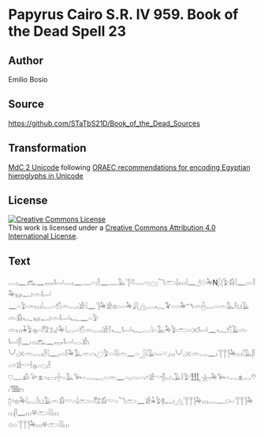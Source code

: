 # Papyrus Cairo S.R. IV 959. Book of the Dead Spell 23

## Author 

Emilio Bosio

## Source 

https://github.com/STaTbS21D/Book_of_the_Dead_Sources

## Transformation 

[MdC 2 Unicode](https://statbs21d.github.io/mdc2unicode.html) following [ORAEC recommendations for encoding Egyptian hieroglyphs in Unicode](https://github.com/oraec/recommendations-encoding-hieroglyphs)

## License 

<a rel="license" href="http://creativecommons.org/licenses/by/4.0/"><img alt="Creative Commons License" style="border-width:0" src="https://i.creativecommons.org/l/by/4.0/88x31.png" /></a><br />This work is licensed under a <a rel="license" href="http://creativecommons.org/licenses/by/4.0/">Creative Commons Attribution 4.0 International License</a>.

## Text 

<hiero><rubrum>𓂋𓏤𓈖𓃹𓈖𓉿𓂡𓂋𓏤𓈖𓊃𓏏𓁐𓈖𓊃𓅓𓊹𓌨𓂋𓏏𓈉𓆓𓂧𓌃𓏤𓏥𓇋𓈖</rubrum>𓊨𓇳𓅆N𓆄𓊤𓅱𓀁𓇋𓈖𓊪𓏏𓎛𓅆𓊠𓂝𓏛𓂡<br>
𓈖𓏏𓅱𓏛𓏥𓇋𓂋𓏏𓀸𓏛𓂋𓏤𓀀𓇋𓈖𓊹𓅆𓀀𓊖𓏏𓏏𓅆𓇍𓇋𓂻𓂋𓆑𓅝𓏏𓏏𓅆𓎔𓏛𓐢𓂋𓏏𓏛𓅓𓎛𓂓𓄿𓏛𓀁𓆑𓊠𓂝𓏛𓂡𓆑𓈖𓏏𓅱<br>
𓏛𓏥𓇓𓅱𓐍𓏏𓀗𓃫𓅆𓇋𓂋𓏏𓀸𓏛𓂋𓏤𓀀𓍙𓆑𓂡𓆑𓂋𓇋𓏏𓅓𓅆𓅱𓂧𓏏𓏴𓂡𓈖𓆑𓀸𓄿𓏛𓂡𓋴𓈖𓏥𓃹𓈖𓉿𓂡𓂋𓀀𓏤<br>
𓄋𓊪𓏴𓏛𓂋𓏤𓁐𓇋𓈖𓊪𓏏𓎛𓅆𓅓𓏛𓏏𓏤𓈔𓅱𓏏𓇋𓇋𓏛𓈖𓏏𓃀𓇋𓄿𓄑𓎺𓈒𓏥𓄋𓊪𓏴𓏛𓂋𓈖𓏤𓊹𓊹𓊹𓅆𓏥𓇋𓅓𓋴𓏏𓏌𓀀𓎡𓌂𓐍𓏏𓆇𓁐<br>
𓈞𓊃𓀉𓅪𓁷𓏏𓏤𓐞𓏤𓏶𓏏𓅓𓅨𓏏𓂋𓉻𓏏𓏛𓈖𓏏𓊪𓏏𓇯𓏌𓀀𓎡𓋴𓐟𓄿𓎛𓅱𓃃𓇼𓏤𓅆𓅨𓏏𓂋𓁷𓂋𓄣𓏤𓅢𓏤<br>
𓉺𓏌𓊖𓅆𓇋𓂋𓎛𓂓𓄿𓏛𓀁𓎟𓏏𓌃𓂧𓏏𓀗𓀁𓎟𓏏𓆓𓂧𓈖𓀀𓇓𓅱𓊢𓂝𓂻𓊹𓊹𓊹𓅆𓏥𓂋𓊃𓇷𓏏𓊹𓊹𓊹𓅆𓏥𓋴𓈖𓏥𓋬𓂧𓇋𓇋𓏥<br>
𓇷𓏏𓊹𓊹𓊹𓅆𓏥𓋬𓂧𓇋𓇋𓏥<br></hiero>